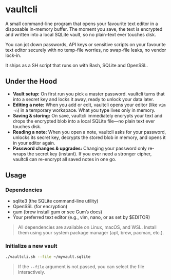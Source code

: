 # vaultcli

A small command-line program that opens your favourite text editor in a disposable in-memory buffer. The moment you save, the text is encrypted and written into a local SQLite vault, so no plain-text ever touches disk.

You can jot down passwords, API keys or sensitive scripts on your favourite text editor securely with no temp-file worries, no swap-file leaks, no vendor lock-in.

It ships as a SH script that runs on with Bash, SQLite and OpenSSL.

## Under the Hood

* **Vault setup:** On first run you pick a master password. vaultcli turns that into a secret key and locks it away, ready to unlock your data later.
* **Editing a note:** When you add or edit, vaultcli opens your editor (like `vim -n`) in a temporary workspace. What you type lives only in memory.
* **Saving & storing:** On save, vaultcli immediately encrypts your text and drops the encrypted blob into a local SQLite file—no plain text ever touches disk.
* **Reading a note:** When you open a note, vaultcli asks for your password, unlocks its secret key, decrypts the stored blob in memory, and opens it in your editor again.
* **Password changes & upgrades:** Changing your password only re-wraps the secret key (instant). If you ever need a stronger cipher, vaultcli can re-encrypt all saved notes in one go.

## Usage

### Dependencies

- sqlite3 (the SQLite command-line utility)
- OpenSSL (for encryption)
- gum (brew install gum or see Gum’s docs)
- Your preferred text editor (e.g., vim, nano, or as set by $EDITOR)

> All dependencies are available on Linux, macOS, and WSL. Install them using your system package manager (apt, brew, pacman, etc.).

### Initialize a new vault

```sh
./vaultcli.sh --file ~/myvault.sqlite
```

> If the `--file` argument is not passed, you can select the file interactively.

